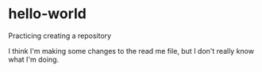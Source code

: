 # hello-world
Practicing creating a repository

I think I'm making some changes to the read me file, but I don't really know what I'm doing.
